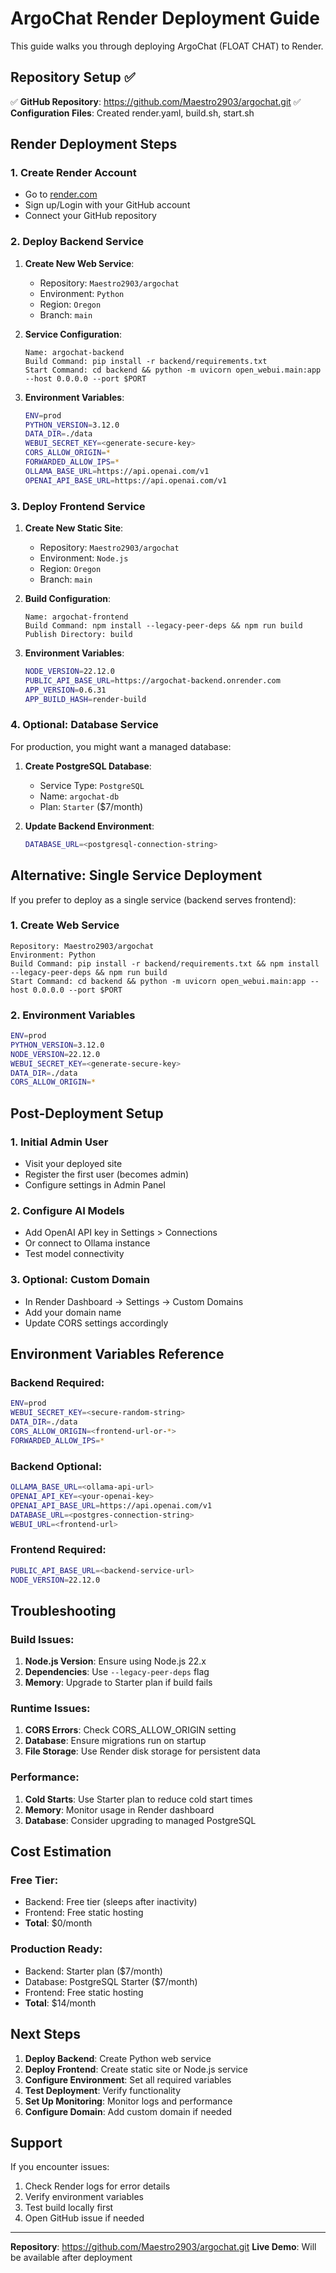 # ArgoChat Render Deployment Guide

This guide walks you through deploying ArgoChat (FLOAT CHAT) to Render.

## Repository Setup ✅

✅ **GitHub Repository**: https://github.com/Maestro2903/argochat.git
✅ **Configuration Files**: Created render.yaml, build.sh, start.sh

## Render Deployment Steps

### 1. **Create Render Account**
- Go to [render.com](https://render.com)
- Sign up/Login with your GitHub account
- Connect your GitHub repository

### 2. **Deploy Backend Service**

1. **Create New Web Service**:
   - Repository: `Maestro2903/argochat`
   - Environment: `Python`
   - Region: `Oregon`
   - Branch: `main`

2. **Service Configuration**:
   ```
   Name: argochat-backend
   Build Command: pip install -r backend/requirements.txt
   Start Command: cd backend && python -m uvicorn open_webui.main:app --host 0.0.0.0 --port $PORT
   ```

3. **Environment Variables**:
   ```bash
   ENV=prod
   PYTHON_VERSION=3.12.0
   DATA_DIR=./data
   WEBUI_SECRET_KEY=<generate-secure-key>
   CORS_ALLOW_ORIGIN=*
   FORWARDED_ALLOW_IPS=*
   OLLAMA_BASE_URL=https://api.openai.com/v1
   OPENAI_API_BASE_URL=https://api.openai.com/v1
   ```

### 3. **Deploy Frontend Service**

1. **Create New Static Site**:
   - Repository: `Maestro2903/argochat`
   - Environment: `Node.js`
   - Region: `Oregon`
   - Branch: `main`

2. **Build Configuration**:
   ```
   Name: argochat-frontend
   Build Command: npm install --legacy-peer-deps && npm run build
   Publish Directory: build
   ```

3. **Environment Variables**:
   ```bash
   NODE_VERSION=22.12.0
   PUBLIC_API_BASE_URL=https://argochat-backend.onrender.com
   APP_VERSION=0.6.31
   APP_BUILD_HASH=render-build
   ```

### 4. **Optional: Database Service**

For production, you might want a managed database:

1. **Create PostgreSQL Database**:
   - Service Type: `PostgreSQL`
   - Name: `argochat-db`
   - Plan: `Starter` ($7/month)

2. **Update Backend Environment**:
   ```bash
   DATABASE_URL=<postgresql-connection-string>
   ```

## Alternative: Single Service Deployment

If you prefer to deploy as a single service (backend serves frontend):

### 1. **Create Web Service**
```
Repository: Maestro2903/argochat
Environment: Python
Build Command: pip install -r backend/requirements.txt && npm install --legacy-peer-deps && npm run build
Start Command: cd backend && python -m uvicorn open_webui.main:app --host 0.0.0.0 --port $PORT
```

### 2. **Environment Variables**
```bash
ENV=prod
PYTHON_VERSION=3.12.0
NODE_VERSION=22.12.0
WEBUI_SECRET_KEY=<generate-secure-key>
DATA_DIR=./data
CORS_ALLOW_ORIGIN=*
```

## Post-Deployment Setup

### 1. **Initial Admin User**
- Visit your deployed site
- Register the first user (becomes admin)
- Configure settings in Admin Panel

### 2. **Configure AI Models**
- Add OpenAI API key in Settings > Connections
- Or connect to Ollama instance
- Test model connectivity

### 3. **Optional: Custom Domain**
- In Render Dashboard → Settings → Custom Domains
- Add your domain name
- Update CORS settings accordingly

## Environment Variables Reference

### Backend Required:
```bash
ENV=prod
WEBUI_SECRET_KEY=<secure-random-string>
DATA_DIR=./data
CORS_ALLOW_ORIGIN=<frontend-url-or-*>
FORWARDED_ALLOW_IPS=*
```

### Backend Optional:
```bash
OLLAMA_BASE_URL=<ollama-api-url>
OPENAI_API_KEY=<your-openai-key>
OPENAI_API_BASE_URL=https://api.openai.com/v1
DATABASE_URL=<postgres-connection-string>
WEBUI_URL=<frontend-url>
```

### Frontend Required:
```bash
PUBLIC_API_BASE_URL=<backend-service-url>
NODE_VERSION=22.12.0
```

## Troubleshooting

### Build Issues:
1. **Node.js Version**: Ensure using Node.js 22.x
2. **Dependencies**: Use `--legacy-peer-deps` flag
3. **Memory**: Upgrade to Starter plan if build fails

### Runtime Issues:
1. **CORS Errors**: Check CORS_ALLOW_ORIGIN setting
2. **Database**: Ensure migrations run on startup
3. **File Storage**: Use Render disk storage for persistent data

### Performance:
1. **Cold Starts**: Use Starter plan to reduce cold start times
2. **Memory**: Monitor usage in Render dashboard
3. **Database**: Consider upgrading to managed PostgreSQL

## Cost Estimation

### Free Tier:
- Backend: Free tier (sleeps after inactivity)
- Frontend: Free static hosting
- **Total**: $0/month

### Production Ready:
- Backend: Starter plan ($7/month)
- Database: PostgreSQL Starter ($7/month)
- Frontend: Free static hosting
- **Total**: $14/month

## Next Steps

1. **Deploy Backend**: Create Python web service
2. **Deploy Frontend**: Create static site or Node.js service
3. **Configure Environment**: Set all required variables
4. **Test Deployment**: Verify functionality
5. **Set Up Monitoring**: Monitor logs and performance
6. **Configure Domain**: Add custom domain if needed

## Support

If you encounter issues:
1. Check Render logs for error details
2. Verify environment variables
3. Test build locally first
4. Open GitHub issue if needed

---

**Repository**: https://github.com/Maestro2903/argochat.git
**Live Demo**: Will be available after deployment